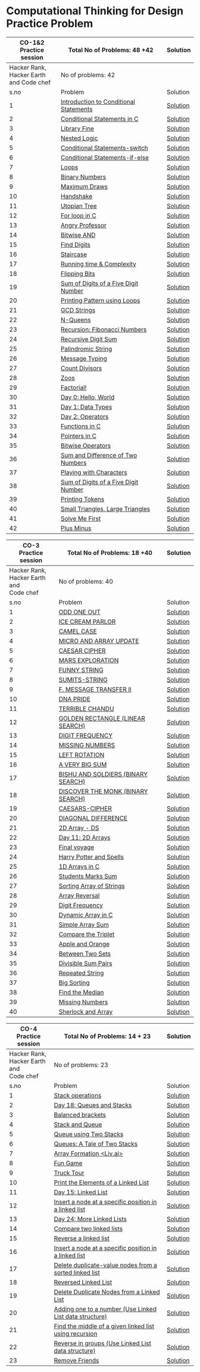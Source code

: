 # Computational Thinking for Design Practice Problem
|CO-1&2 <br>Practice session | Total No of Problems: 48 +42 |Solution|
|-----|------------------------------|--------|
|Hacker Rank, <br> Hacker Earth <br>and Code chef| No of problems: 42| |
|s.no|Problem|Solution|
|1|[Introduction to Conditional Statements](https://www.hackerrank.com/challenges/30-conditional-statements)|[Solution](/codes/cond_state30.c)|
|2|[Conditional Statements in C](https://www.hackerrank.com/challenges/conditional-statements-in-c)|[Solution]()|
|3|[Library Fine](https://www.hackerrank.com/challenges/library-fine/problem)|[Solution]()|
|4|[Nested Logic](https://www.hackerrank.com/challenges/30-nested-logic/problem)|[Solution]()|
|5|[Conditional Statements-switch](https://www.hackerrank.com/challenges/js10-switch/problem-1)|[Solution]()|
|6|[Conditional Statements-if-else](https://www.hackerrank.com/challenges/js10-if-else)|[Solution]()|
|7|[Loops](https://www.hackerrank.com/challenges/30-loops)|[Solution]()|
|8|[Binary Numbers](https://www.hackerrank.com/challenges/30-binary-numbers)|[Solution]()|
|9|[Maximum Draws](https://www.hackerrank.com/challenges/maximum-draws)|[Solution]()|
|10|[Handshake](https://www.hackerrank.com/challenges/handshake)|[Solution]()|
|11|[Utopian Tree](https://www.hackerrank.com/challenges/utopian-tree)|[Solution]()|
|12|[For loop in C](https://www.hackerrank.com/challenges/for-loop-in-c)|[Solution]()|
|13|[Angry Professor](hhttps://www.hackerrank.com/challenges/angry-professor)|[Solution]()|
|14|[Bitwise AND	](https://www.hackerrank.com/challenges/30-bitwise-and)|[Solution]()|
|15|[Find Digits	](https://www.hackerrank.com/challenges/find-digits)|[Solution]()|
|16|[Staircase	](https://www.hackerrank.com/challenges/staircase)|[Solution]()|
|17|[Running time & Complexity](https://www.hackerrank.com/challenges/30-running-time-and-complexity)|[Solution]()|
|18|[Flipping Bits](https://www.hackerrank.com/challenges/flipping-bits)|[Solution]()|
|19|[Sum of Digits of a Five Digit Number](https://www.hackerrank.com/challenges/sum-of-digits-of-a-five-digit-number)|[Solution]()|
|20|[Printing Pattern using Loops](https://www.hackerrank.com/challenges/printing-pattern-2)|[Solution]()|
|21|	[GCD Strings](https://www.hackerearth.com/practice/basic-programming/recursion/recursion-and-backtracking/practice-problems/algorithm/gcd-strings/)|[Solution]()|
|22|	[N-Queens](	https://www.hackerearth.com/practice/basic-programming/recursion/recursion-and-backtracking/practice-problems/algorithm/n-queensrecursion-tutorial/)|[Solution]()|
|23|	[Recursion: Fibonacci Numbers](https://www.hackerrank.com/challenges/ctci-fibonacci-numbers/problem?h_l=interview&playlist_slugs%5B%5D=interview-preparation-kit&playlist_slugs%5B%5D=recursion-backtracking)|[Solution]()|
|24|	[Recursive Digit Sum](	https://www.hackerrank.com/challenges/recursive-digit-sum/problem?h_l=interview&playlist_slugs%5B%5D=interview-preparation-kit&playlist_slugs%5B%5D=recursion-backtracking)|[Solution]()|
|25|	[Palindromic String](	https://www.hackerearth.com/practice/basic-programming/input-output/basics-of-input-output/practice-problems/algorithm/palindrome-check-2/)|[Solution]()|
|26|	[Message Typing](	https://www.codechef.com/RCSN2015/problems/RECMSG)|[Solution]()|
|27|	[Count Divisors](	https://www.hackerearth.com/practice/basic-programming/input-output/basics-of-input-output/practice-problems/algorithm/count-divisors/)|[Solution]()|
|28|	[Zoos](	https://www.hackerearth.com/practice/basic-programming/input-output/basics-of-input-output/practice-problems/algorithm/is-zoo-f6f309e7/)|[Solution]()|
|29|	[Factorial!](	https://www.hackerearth.com/practice/basic-programming/input-output/basics-of-input-output/practice-problems/algorithm/find-factorial/)|[Solution]()|
|30|	[Day 0: Hello, World](https://www.hackerrank.com/challenges/30-hello-world/problem)|[Solution]()|
|31|	[Day 1: Data Types](	https://www.hackerrank.com/challenges/30-data-types/problem)|[Solution]()|
|32|	[Day 2: Operators](	https://www.hackerrank.com/challenges/30-operators/problem)|[Solution]()|
|33|	[Functions in C](	https://www.hackerrank.com/challenges/functions-in-c/problem)|[Solution]()|
|34|	[Pointers in C](	https://www.hackerrank.com/challenges/pointer-in-c/problem?h_r=internal-search)|[Solution]()|
|35|	[Bitwise Operators](	https://www.hackerrank.com/challenges/bitwise-operators-in-c/problem?h_r=internal-search)|[Solution]()|
|36|	[Sum and Difference of Two Numbers](	https://www.hackerrank.com/challenges/sum-numbers-c/problem)|[Solution]()|
|37|	[Playing with Characters](	https://www.hackerrank.com/challenges/playing-with-characters/problem)|[Solution]()|
|38|	[Sum of Digits of a Five Digit Number](	https://www.hackerrank.com/challenges/sum-of-digits-of-a-five-digit-number/problem)|[Solution]()|
|39|	[Printing Tokens](	https://www.hackerrank.com/challenges/printing-tokens-/problem)|[Solution]()|
|40|	[Small Triangles, Large Triangles](https://www.hackerrank.com/challenges/small-triangles-large-triangles/problem)|[Solution]()|
|41|	[Solve Me First](	https://www.hackerrank.com/challenges/solve-me-first/problem)|[Solution]()|
|42|	[Plus Minus](	https://www.hackerrank.com/challenges/plus-minus/problem)|[Solution]()|

|CO-3 <br>Practice session | Total No of Problems: 18 +40 |Solution|
|------------------------|------------------------------|----------|
|Hacker Rank,<br> Hacker Earth and<br> Code chef| No of problems: 40| |
|s.no|Problem|Solution|
|1|[ODD ONE OUT](https://www.hackerearth.com/practice/data-structures/arrays/1-d/practice-problems/algorithm/find-the-odd)|[Solution]()|
|2|[ICE CREAM PARLOR](https://www.hackerrank.com/challenges/icecream-parlor/problem)|[Solution]()|
|3|[CAMEL CASE](https://www.hackerrank.com/challenges/camelcase/problem)|[Solution]()|
|4|[MICRO AND ARRAY UPDATE](https://www.hackerearth.com/practice/data-structures/arrays/1-d/practice-problems/algorithm/micro-and-array-update)|[Solution]()|
|5|[CAESAR CIPHER](https://www.hackerrank.com/challenges/caesar-cipher-1/problem)|[Solution]()|
|6|[MARS EXPLORATION](https://www.hackerrank.com/challenges/mars-exploration/problem)|[Solution]()|
|7|[FUNNY STRING](https://www.hackerrank.com/challenges/funny-string/problem)|[Solution]()|
|8|[SUMITS-STRING](https://www.hackerearth.com/practice/algorithms/string-algorithm/basics-of-string-manipulation/practice-problems/algorithm/sumits-string)|[Solution]()|
|9|[F. MESSAGE TRANSFER II](https://www.hackerearth.com/practice/algorithms/string-algorithm/string-searching/practice-problems/algorithm/message-transfer-ii-f62bcd4d)|[Solution]()|
|10|[DNA PRIDE](https://www.hackerearth.com/practice/algorithms/string-algorithm/basics-of-string-manipulation/practice-problems/algorithm/dna-pride)|[Solution]()|
|11|[TERRIBLE CHANDU](https://www.hackerearth.com/practice/algorithms/string-algorithm/basics-of-string-manipulation/practice-problems/algorithm/terrible-chandu)|[Solution]()|
|12|[GOLDEN RECTANGLE (LINEAR SEARCH)](https://www.hackerearth.com/practice/algorithms/searching/linear-search/practice-problems/algorithm/almost-golden-rectangular-1c9d72c0)|[Solution]()|
|13|[DIGIT FREQUENCY](https://www.hackerrank.com/challenges/frequency-of-digits-1/problem)|[Solution]()|
|14|[MISSING NUMBERS](https://www.hackerrank.com/challenges/missing-numbers/problem)|[Solution]()|
|15|[LEFT ROTATION](https://www.hackerrank.com/challenges/array-left-rotation/problem)|[Solution]()|
|16|[A VERY BIG SUM](https://www.hackerrank.com/challenges/a-very-big-sum/problem)|[Solution]()|
|17|[BISHU AND SOLDIERS (BINARY SEARCH)](https://www.hackerearth.com/practice/algorithms/searching/binary-search/practice-problems/algorithm/bishu-and-soldiers)|[Solution]()|
|18|[DISCOVER THE MONK (BINARY SEARCH)](https://www.hackerearth.com/practice/algorithms/searching/binary-search/practice-problems/algorithm/discover-the-monk)|[Solution]()|
|19|[CAESARS-CIPHER](https://www.hackerearth.com/practice/algorithms/string-algorithm/basics-of-string-manipulation/practice-problems/algorithm/caesars-cipher-1)|[Solution]()|
|20|[DIAGONAL DIFFERENCE](https://www.hackerrank.com/challenges/diagonal-difference/problem)|[Solution]()|
|21|[2D Array - DS](https://www.hackerrank.com/challenges/2d-array/problem)|[Solution]()|
|22|[Day 11: 2D Arrays](https://www.hackerrank.com/challenges/30-2d-arrays/problem)|[Solution]()|
|23|[Final voyage](https://www.hackerearth.com/practice/algorithms/dynamic-programming/2-dimensional/practice-problems/algorithm/final-voyage-1/)|[Solution]()|
|24|[Harry Potter and Spells](https://www.hackerearth.com/practice/algorithms/dynamic-programming/2-dimensional/practice-problems/algorithm/harry-potter-and-spells-277e11c7/)|[Solution]()|
|25|[1D Arrays in C](https://www.hackerrank.com/challenges/1d-arrays-in-c/problem)|[Solution]()|
|26|[Students Marks Sum](https://www.hackerrank.com/challenges/students-marks-sum/problem)|[Solution]()|
|27|[Sorting Array of Strings](https://www.hackerrank.com/challenges/sorting-array-of-strings/problem)|[Solution]()|
|28|[Array Reversal](https://www.hackerrank.com/challenges/reverse-array-c/problem)|[Solution]()|
|29|[Digit Frequency](https://www.hackerrank.com/challenges/frequency-of-digits-1/problem)|[Solution]()|
|30|[Dynamic Array in C](https://www.hackerrank.com/challenges/dynamic-array-in-c/problem)|[Solution]()|
|31|[Simple Array Sum](https://www.hackerrank.com/challenges/simple-array-sum/problem)|[Solution]()|
|32|[Compare the Triplet](https://www.hackerrank.com/challenges/compare-the-triplets/problem)|[Solution]()|
|33|[Apple and Orange](https://www.hackerrank.com/challenges/apple-and-orange/problem)|[Solution]()|
|34|[Between Two Sets](https://www.hackerrank.com/challenges/between-two-sets/problem)|[Solution]()|
|35|[Divisible Sum Pairs](https://www.hackerrank.com/challenges/divisible-sum-pairs/problem)|[Solution]()|
|36|[Repeated String](https://www.hackerrank.com/challenges/repeated-string/problem)|[Solution]()|
|37|[Big Sorting](https://www.hackerrank.com/challenges/big-sorting/problem)|[Solution]()|
|38|[Find the Median](https://www.hackerrank.com/challenges/find-the-median/problem)|[Solution]()|
|39|[Missing Numbers](https://www.hackerrank.com/challenges/missing-numbers/problem)|[Solution]()|
|40|[Sherlock and Array](https://www.hackerrank.com/challenges/sherlock-and-array/problem)|[Solution]()|

|CO-4 <br>Practice session | Total No of Problems: 14 + 23 |Solution|
|------------------------|------------------------------|-------|
|Hacker Rank,<br> Hacker Earth and<br> Code chef| No of problems: 23|
|s.no|Problem|Solution|
|1|[Stack operations](https://www.hackerearth.com/practice/data-structures/stacks/basics-of-stacks/practice-problems/algorithm/stakth-1-e6a76632/)|[Solution]()|
|2|[Day 18: Queues and Stacks](https://www.hackerrank.com/challenges/30-queues-stacks/problem)|[Solution]()|
|3|[Balanced brackets](https://www.hackerearth.com/practice/data-structures/stacks/basics-of-stacks/practice-problems/algorithm/balanced-brackets-3-4fc590c6/)|[Solution]()|
|4|[Stack and Queue <Nissan>](https://www.hackerearth.com/practice/data-structures/stacks/basics-of-stacks/practice-problems/algorithm/staque-1-e790a29f/)|[Solution]()|
|5|[Queue using Two Stacks](https://www.hackerrank.com/challenges/queue-using-two-stacks/problem)|[Solution]()|
|6|[Queues: A Tale of Two Stacks](https://www.hackerrank.com/challenges/ctci-queue-using-two-stacks/problem)|[Solution]()|
|7|[Array Formation <Liv.ai>](https://www.hackerearth.com/practice/data-structures/stacks/basics-of-stacks/practice-problems/algorithm/circular-list-8e1319c9/discussion/)|[Solution]()|
|8|[Fun Game <Capillary>](https://www.hackerearth.com/practice/data-structures/stacks/basics-of-stacks/practice-problems/algorithm/fun-game-91510e9f/)|[Solution]()|
|9|[Truck Tour](https://www.hackerrank.com/challenges/truck-tour/problem)|[Solution]()|
|10|[Print the Elements of a Linked List](https://www.hackerrank.com/challenges/print-the-elements-of-a-linked-list/problem)|[Solution]()|
|11|[Day 15: Linked List](https://www.hackerrank.com/challenges/30-linked-list/problem)|[Solution]()|
|12|[Insert a node at a specific position in a linked list](https://www.hackerrank.com/challenges/insert-a-node-at-a-specific-position-in-a-linked-list/problem)|[Solution]()|
|13|[Day 24: More Linked Lists](https://www.hackerrank.com/challenges/30-linked-list-deletion/problem)|[Solution]()|
|14|[Compare two linked lists](https://www.hackerrank.com/challenges/compare-two-linked-lists/problem)|[Solution]()|
|15|[Reverse a linked list](https://www.hackerrank.com/challenges/reverse-a-linked-list/problem)|[Solution]()|
|16|[Insert a node at a specific position in a linked list](https://www.hackerrank.com/challenges/insert-a-node-at-a-specific-position-in-a-linked-list/problem)|[Solution]()|
|17|[Delete duplicate-value nodes from a sorted linked list](https://www.hackerrank.com/challenges/delete-duplicate-value-nodes-from-a-sorted-linked-list/problem)|[Solution]()|
|18|[Reversed Linked List](https://www.hackerearth.com/practice/data-structures/linked-list/singly-linked-list/practice-problems/algorithm/reversed-linked-list-01b722df/)|[Solution]()|
|19|[Delete Duplicate Nodes from a Linked List](https://www.hackerearth.com/problem/algorithm/delete-duplicate-nodes-from-a-linked-list/)|[Solution]()|
|20|[Adding one to a number (Use Linked List data structure)](https://www.hackerearth.com/problem/algorithm/adding-one-to-a-number/)|[Solution]()|
|21|[Find the middle of a given linked list using recursion](https://www.hackerearth.com/problem/algorithm/find-the-middle-of-a-given-linked-list-using-recursion/)|[Solution]()|
|22|[Reverse in groups (Use Linked List data structure)](https://www.hackerearth.com/problem/algorithm/reverse-in-groups/)|[Solution]()|
|23|[Remove Friends](https://www.hackerearth.com/practice/data-structures/linked-list/singly-linked-list/practice-problems/algorithm/remove-friends-5/)|[Solution]()|